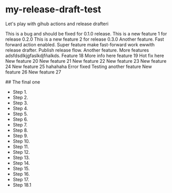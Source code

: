# my-release-draft-test
Let's play with gihub actions and release drafteri

This is a bug and should be fixed for 0.1.0 release.
This is a new feature 1 for release 0.2.0
This is a new feature 2 for release 0.3.0
Another feature.
Fast forward action enabled.
Super feature make fast-forward work ewwith release drafter.
Publish release flow.
Another feature.
More features
adsfdsdlkjgfaslkdjfñalkds.
Feature 18
More info here feature 19
Hot fix here
New feature 20
New feature 21
New feature 22
New feature 23
New feature 24
New feature 25
hahahaha
Error fixed
Testing another feature
New feature 26
New feature 27

## The final one

- Step 1.
- Step 2.
- Step 3.
- Step 4.
- Step 5.
- Step 6.
- Step 7.
- Step 8.
- Step 9.
- Step 10.
- Step 11.
- Step 12.
- Step 13.
- Step 14.
- Step 15.
- Step 16.
- Step 17.
- Step 18.1
